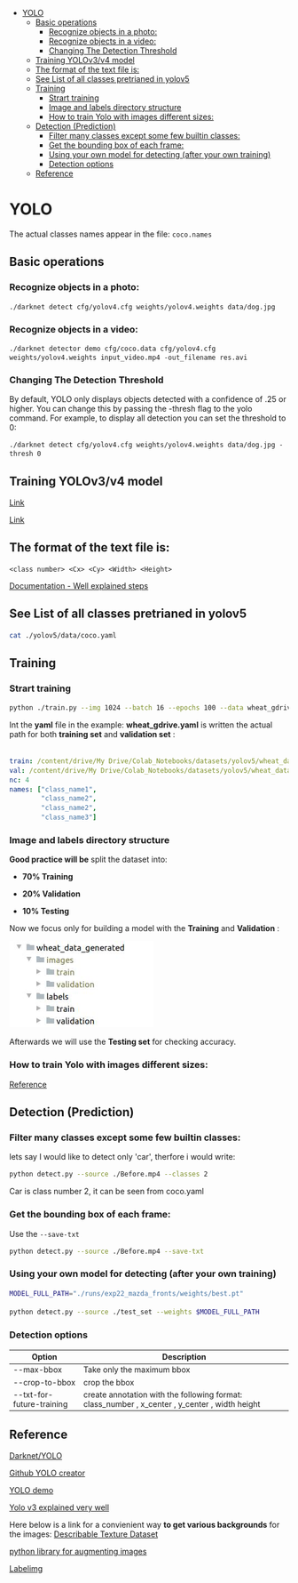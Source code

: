 <!--ts-->
   * [YOLO](#yolo)
      * [Basic operations](#basic-operations)
         * [Recognize objects in a photo:](#recognize-objects-in-a-photo)
         * [Recognize objects in a video:](#recognize-objects-in-a-video)
         * [Changing The Detection Threshold](#changing-the-detection-threshold)
      * [Training YOLOv3/v4 model](#training-yolov3v4-model)
      * [The format of the text file is:](#the-format-of-the-text-file-is)
      * [See List of all classes pretrianed in yolov5](#see-list-of-all-classes-pretrianed-in-yolov5)
      * [Training](#training)
         * [Strart training](#strart-training)
         * [Image and labels directory structure](#image-and-labels-directory-structure)
         * [How to train Yolo with images different sizes:](#how-to-train-yolo-with-images-different-sizes)
      * [Detection (Prediction)](#detection-prediction)
         * [Filter many classes except some few builtin classes:](#filter-many-classes-except-some-few-builtin-classes)
         * [Get the bounding box of each frame:](#get-the-bounding-box-of-each-frame)
         * [Using your own model for detecting (after your own training)](#using-your-own-model-for-detecting-after-your-own-training)
         * [Detection options](#detection-options)
      * [Reference](#reference)

<!-- Added by: gil_diy, at: 2020-10-25T09:43+02:00 -->

<!--te-->


#  YOLO


The actual classes names appear in the file: `coco.names`

## Basic operations

### Recognize objects in a photo:
```
./darknet detect cfg/yolov4.cfg weights/yolov4.weights data/dog.jpg
```

### Recognize objects in a video:
```
./darknet detector demo cfg/coco.data cfg/yolov4.cfg weights/yolov4.weights input_video.mp4 -out_filename res.avi
```


### Changing The Detection Threshold

By default, YOLO only displays objects detected with a confidence of .25 or higher. You can change this by passing the -thresh <val> flag to the yolo command. For example, to display all detection you can set the threshold to 0:

```
./darknet detect cfg/yolov4.cfg weights/yolov4.weights data/dog.jpg -thresh 0
```

## Training YOLOv3/v4 model

[Link](https://machinelearningmastery.com/how-to-perform-object-detection-with-yolov3-in-keras/)

[Link](https://blog.paperspace.com/how-to-implement-a-yolo-object-detector-in-pytorch/)


## The format of the text file is:

```
<class number> <Cx> <Cy> <Width> <Height>
```

[Documentation - Well explained steps](https://github.com/AlexeyAB/darknet#how-to-train-to-detect-your-custom-objects)




## See List of all classes pretrianed in yolov5

```bash
cat ./yolov5/data/coco.yaml
```

## Training 

### Strart training

```bash
python ./train.py --img 1024 --batch 16 --epochs 100 --data wheat_gdrive.yaml --cfg models/yolov5s.yaml --name wheat_model
```

Int the **yaml** file in the example: **wheat_gdrive.yaml** is written the actual path for both **training set** and **validation set** :

```yaml

train: /content/drive/My Drive/Colab_Notebooks/datasets/yolov5/wheat_data_generated/images/train
val: /content/drive/My Drive/Colab_Notebooks/datasets/yolov5/wheat_data_generated/images/validation
nc: 4
names: ["class_name1",
        "class_name2",
        "class_name2",
        "class_name3"]
```

### Image and labels directory structure

**Good practice will be** split the dataset into:

*  **70% Training** 

* **20% Validation**

* **10% Testing**

Now we focus only for building a model with the **Training** and **Validation** :

<p> <!-- style="width:400px;" -->
  <img src="images/yolo/file_hierarchy_structure.jpeg" title="tool tip here">
</p>

Afterwards we will use the **Testing set** for checking accuracy.

### How to train Yolo with images different sizes:

[Reference](https://stackoverflow.com/questions/49450829/darknet-yolo-image-size)



## Detection (Prediction)

### Filter many classes except some few builtin classes:

lets say I would like to detect only 'car', therfore i would write:

```bash
python detect.py --source ./Before.mp4 --classes 2
```

Car is class number 2, it can be seen from coco.yaml


### Get the bounding box of each frame:

Use the `--save-txt`

```bash
python detect.py --source ./Before.mp4 --save-txt
```

### Using your own model for detecting (after your own training)


```bash
MODEL_FULL_PATH="./runs/exp22_mazda_fronts/weights/best.pt"

python detect.py --source ./test_set --weights $MODEL_FULL_PATH
```


### Detection options

Option | Description
------------|-----
--max-bbox | Take only the maximum bbox
--crop-to-bbox | crop the bbox
--txt-for-future-training | create annotation with the following format: class_number , x_center , y_center , width height 


## Reference

[Darknet/YOLO](https://pjreddie.com/darknet/)

[Github YOLO creator](https://github.com/pjreddie)

[YOLO demo](https://robocademy.com/2020/05/01/a-gentle-introduction-to-yolo-v4-for-object-detection-in-ubuntu-20-04/)

[Yolo v3 explained very well](https://towardsdatascience.com/yolo-v3-object-detection-53fb7d3bfe6b)


Here below is a link for a convienient way **to get various backgrounds** for the images:
[Describable Texture Dataset](https://www.robots.ox.ac.uk/~vgg/data/dtd/)

[python library for augmenting images](https://github.com/aleju/imgaug)

[Labelimg](https://github.com/tzutalin/labelImg)